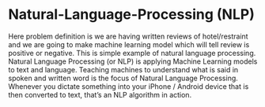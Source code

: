 # Natural-Language-Processing (NLP)
Here problem definition is we are having written reviews of hotel/restraint and we are going to make machine learning model which will tell review is positive or negative.
This is simple example of natural language processing.
Natural Language Processing (or NLP) is applying Machine Learning models to text and language. Teaching machines to understand what is said in spoken and written word is the focus of Natural Language Processing. Whenever you dictate something into your iPhone / Android device that is then converted to text, that’s an NLP algorithm in action.
